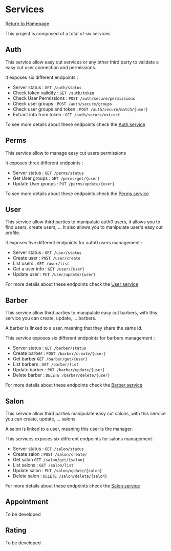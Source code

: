 # Services

[Return to Homepage](../README.md)

This project is composed of a total of six services

## Auth

This service allow easy cut services or any other third party to validate a easy cut user connection and permissions.

It exposes six different endpoints :

* Server status : `GET /auth/status`
* Check token validity : `GET /auth/token` 
* Check User Permissions : `POST /auth/secure/permissions`
* Check user groups : `POST /auth/secure/groups`
* Check user groups and token : `POST /auth/secure/match/{user}`
* Extract info from token : `GET /auth/secure/extract`

To see more details about these endpoints check the [Auth service](auth/README.md)

## Perms

This service allow to manage easy cut users permissions

It exposes three different endpoints :

* Server status : `GET /perms/status`
* Get User groups : `GET /perms/get/{user}`
* Update User groups : `PUT /perms/update/{user}`

To see more details about these endpoints check the [Perms service](perms/README.md)

## User

This service allow third parties to manipulate auth0 users, it allows you to find users,
create users, ...
It also allows you to manipulate user's easy cut profile.

It exposes five different endpoints for auth0 users management :

* Server status : `GET /user/status`
* Create user : `POST /user/create`
* List users : `GET /user/list`
* Get a user info : `GET /user/{user}`
* Update user : `PUT /user/update/{user}`

For more details about these endpoints check the [User service](user/README.md)

## Barber

This service allow third parties to manipulate easy cut barbers, with this service you can
create, update, ... barbers.

A barber is linked to a user, meaning that they share the same id.

This service exposes six different endpoints for barbers management :

* Server status : `GET /barber/status`
* Create barber : `POST /barber/create/{user}`
* Get barber `GET /barber/get/{user}`
* List barbers : `GET /barber/list`
* Update barber : `PUT /barber/update/{user}`
* Delete barber : `DELETE /barber/delete/{user}`

For more details about these endpoints check the [Barber service](barber/README.md)

## Salon

This service allow third parties manipulate easy cut salons, with this service you can create, update, ... salons.

A salon is linked to a user, meaning this user is the manager.

This services exposes six different endpoints for salons management :

* Server status : `GET /salon/status`
* Create salon : `POST /salon/create/`
* Get salon `GET /salon/get/{salon}`
* List salons : `GET /salon/list`
* Update salon : `PUT /salon/update/{salon}`
* Delete salon : `DELETE /salon/delete/{salon}`

For more details about these endpoints check the [Salon service](salon/README.md)

## Appointment

To be developed

## Rating

To be developed